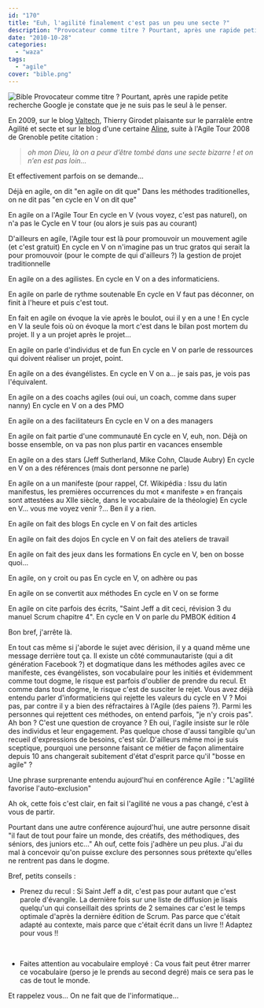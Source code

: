 ```yaml
---
id: "170"
title: "Euh, l'agilité finalement c'est pas un peu une secte ?"
description: "Provocateur comme titre ? Pourtant, après une rapide petite recherche Google je constate que je ne suis pas le seul à le penser."
date: "2010-10-28"
categories: 
  - "waza"
tags: 
  - "agile"
cover: "bible.png"
---
```


![](/images/bible.png "Bible") Provocateur comme titre ? Pourtant, après une rapide petite recherche Google je constate que je ne suis pas le seul à le penser.

En 2009, sur le blog [Valtech](http://blog.valtech.fr/wordpress/2009/01/23/retour-sur-agile-open-france-2009/), Thierry Girodet plaisante sur le parralèle entre Agilité et secte et sur le blog d'une certaine [Aline](http://techaline.wordpress.com/2008/10/13/pour-etre-en-forme-soyez-agiles/), suite à l'Agile Tour 2008 de Grenoble petite citation :

> _oh mon Dieu, là on a peur d’être tombé dans une secte bizarre ! et on n’en est pas loin…_

Et effectivement parfois on se demande...

Déjà en agile, on dit "en agile on dit que" Dans les méthodes traditionelles, on ne dit pas "en cycle en V on dit que"

En agile on a l'Agile Tour En cycle en V (vous voyez, c'est pas naturel), on n'a pas le Cycle en V tour (ou alors je suis pas au courant)

D'ailleurs en agile, l'Agile tour est là pour promouvoir un mouvement agile (et c'est gratuit) En cycle en V on n'imagine pas un truc gratos qui serait la pour promouvoir (pour le compte de qui d'ailleurs ?) la gestion de projet traditionnelle

En agile on a des agilistes. En cycle en V on a des informaticiens.

En agile on parle de rythme soutenable En cycle en V faut pas déconner, on finit à l'heure et puis c'est tout.

En fait en agile on évoque la vie après le boulot, oui il y en a une ! En cycle en V la seule fois où on évoque la mort c'est dans le bilan post mortem du projet. Il y a un projet après le projet...

En agile on parle d'individus et de fun En cycle en V on parle de ressources qui doivent réaliser un projet, point.

En agile on a des évangélistes. En cycle en V on a... je sais pas, je vois pas l'équivalent.

En agile on a des coachs agiles (oui oui, un coach, comme dans super nanny) En cycle en V on a des PMO

En agile on a des facilitateurs En cycle en V on a des managers

En agile on fait partie d'une communauté En cycle en V, euh, non. Déjà on bosse ensemble, on va pas non plus partir en vacances ensemble

En agile on a des stars (Jeff Sutherland, Mike Cohn, Claude Aubry) En cycle en V on a des références (mais dont personne ne parle)

En agile on a un manifeste (pour rappel, Cf. Wikipédia : Issu du latin manifestus, les premières occurrences du mot « manifeste » en français sont attestées au XIIe siècle, dans le vocabulaire de la théologie) En cycle en V... vous me voyez venir ?... Ben il y a rien.

En agile on fait des blogs En cycle en V on fait des articles

En agile on fait des dojos En cycle en V on fait des ateliers de travail

En agile on fait des jeux dans les formations En cycle en V, ben on bosse quoi...

En agile, on y croit ou pas En cycle en V, on adhère ou pas

En agile on se convertit aux méthodes En cycle en V on se forme

En agile on cite parfois des écrits, "Saint Jeff a dit ceci, révision 3 du manuel Scrum chapitre 4". En cycle en V on parle du PMBOK édition 4

Bon bref, j'arrête là.

En tout cas même si j'aborde le sujet avec dérision, il y a quand même une message derrière tout ça. Il existe un côté communautariste (qui a dit génération Facebook ?) et dogmatique dans les méthodes agiles avec ce manifeste, ces évangélistes, son vocabulaire pour les initiés et évidemment comme tout dogme, le risque est parfois d'oublier de prendre du recul. Et comme dans tout dogme, le risque c'est de susciter le rejet. Vous avez déjà entendu parler d'informaticiens qui rejette les valeurs du cycle en V ? Moi pas, par contre il y a bien des réfractaires à l'Agile (des paiens ?). Parmi les personnes qui rejettent ces méthodes, on entend parfois, "je n'y crois pas". Ah bon ? C'est une question de croyance ? Eh oui, l'agile insiste sur le rôle des individus et leur engagement. Pas quelque chose d'aussi tangible qu'un recueil d'expressions de besoins, c'est sûr. D'ailleurs même moi je suis sceptique, pourquoi une personne faisant ce métier de façon alimentaire depuis 10 ans changerait subitement d'état d'esprit parce qu'il "bosse en agile" ?

Une phrase surprenante entendu aujourd'hui en conférence Agile : "L'agilité favorise l'auto-exclusion"

Ah ok, cette fois c'est clair, en fait si l'agilité ne vous a pas changé, c'est à vous de partir.

Pourtant dans une autre conférence aujourd'hui, une autre personne disait "il faut de tout pour faire un monde, des créatifs, des méthodiques, des séniors, des juniors etc..." Ah ouf, cette fois j'adhère un peu plus. J'ai du mal à concevoir qu'on puisse exclure des personnes sous prétexte qu'elles ne rentrent pas dans le dogme.

Bref, petits conseils :

- Prenez du recul : Si Saint Jeff a dit, c'est pas pour autant que c'est parole d'évangile. La dernière fois sur une liste de diffusion je lisais quelqu'un qui conseillait des sprints de 2 semaines car c'est le temps optimale d'après la dernière édition de Scrum. Pas parce que c'était adapté au contexte, mais parce que c'était écrit dans un livre !! Adaptez pour vous !!

 

- Faites attention au vocabulaire employé : Ca vous fait peut êtrer marrer ce vocabulaire (perso je le prends au second degré) mais ce sera pas le cas de tout le monde.

Et rappelez vous... On ne fait que de l'informatique...
